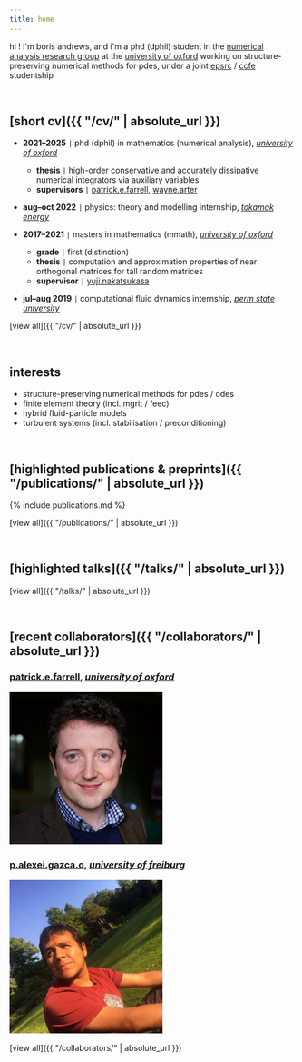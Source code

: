 ```yaml
---
title: home
---
```


hi ! i'm boris andrews, and i'm a phd (dphil) student in the [numerical analysis research group](https://www.maths.ox.ac.uk/groups/numerical-analysis) at the [university of oxford](https://www.maths.ox.ac.uk/) working on structure-preserving numerical methods for pdes, under a joint [epsrc](https://www.ukri.org/councils/epsrc/) / [ccfe](https://ccfe.ukaea.uk/) studentship

<br>

## [short cv]({{ "/cv/" | absolute_url }})

- **2021–2025** <code>&#124;</code> phd (dphil) in mathematics (numerical analysis), [*university of oxford*](https://www.maths.ox.ac.uk/)
    - **thesis** <code>&#124;</code> high-order conservative and accurately dissipative numerical integrators via auxiliary variables
    - **supervisors** <code>&#124;</code> [patrick.e.farrell](https://pefarrell.org/), [wayne.arter](https://www.linkedin.com/in/wayne-arter-86375211/)
- **aug–oct 2022** <code>&#124;</code> physics: theory and modelling internship, [*tokamak energy*](https://tokamakenergy.com/)
  
- **2017–2021** <code>&#124;</code> masters in mathematics (mmath), [*university of oxford*](https://www.maths.ox.ac.uk/)
    - **grade** <code>&#124;</code> first (distinction)
    - **thesis** <code>&#124;</code> computation and approximation properties of near orthogonal matrices for tall random matrices
    - **supervisor** <code>&#124;</code> [yuji.nakatsukasa](https://people.maths.ox.ac.uk/nakatsukasa/)
- **jul–aug 2019** <code>&#124;</code> computational fluid dynamics internship, [*perm state university*](http://en.psu.ru/)

[view all]({{ "/cv/" | absolute_url }})

<br>

## interests

- structure-preserving numerical methods for pdes / odes
- finite element theory (incl. mgrit / feec)
- hybrid fluid-particle models
- turbulent systems (incl. stabilisation / preconditioning)

<br>

## [highlighted publications & preprints]({{ "/publications/" | absolute_url }})

{% include publications.md %}

[view all]({{ "/publications/" | absolute_url }})

<br>

## [highlighted talks]({{ "/talks/" | absolute_url }})

[view all]({{ "/talks/" | absolute_url }})

<br>

## [recent collaborators]({{ "/collaborators/" | absolute_url }})

### [patrick.e.farrell](https://pefarrell.org/), [*university of oxford*](https://www.maths.ox.ac.uk/)
<img src="collaborators/assets/img/patrick.jpg" alt="patrick.e.farrell" width="270" />

### [p.alexei.gazca.o](https://gazcaorozco.github.io/home/), [*university of freiburg*](https://www.math.uni-freiburg.de/index.html)
<img src="collaborators/assets/img/alexei.jpeg" alt="p.alexei.gazca.o" width="270" />

[view all]({{ "/collaborators/" | absolute_url }})
